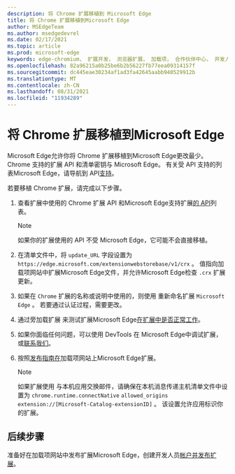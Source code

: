 ```yaml
---
description: 将 Chrome 扩展移植到 Microsoft Edge
title: 将 Chrome 扩展移植到Microsoft Edge
author: MSEdgeTeam
ms.author: msedgedevrel
ms.date: 02/17/2021
ms.topic: article
ms.prod: microsoft-edge
keywords: edge-chromium， 扩展开发， 浏览器扩展， 加载项， 合作伙伴中心， 开发人员
ms.openlocfilehash: 82a96215a0b25be6b2b56227fb77eea09314157f
ms.sourcegitcommit: dc445eae30234af1ad3fa42645aabb940529912b
ms.translationtype: MT
ms.contentlocale: zh-CN
ms.lasthandoff: 08/31/2021
ms.locfileid: "11934289"
---
```

# <a name="port-a-chrome-extension-to-microsoft-edge"></a>将 Chrome 扩展移植到Microsoft Edge

Microsoft Edge允许你将 Chrome 扩展移植到Microsoft Edge更改最少。  Chrome 支持的扩展 API 和清单密钥与 Microsoft Edge。  有关受 API 支持的列表Microsoft Edge，请导航到 API[支持][ExtensionApiSupport]。  

若要移植 Chrome 扩展，请完成以下步骤。  

1.  查看扩展中使用的 Chrome 扩展 API 和Microsoft Edge支持扩展[的 API][ExtensionApiSupport]列表。  
    
    > [!NOTE]
    > 如果你的扩展使用的 API 不受 Microsoft Edge，它可能不会直接移植。  
    
1.  在清单文件中，将 `update_URL` 字段设置为 `https://edge.microsoft.com/extensionwebstorebase/v1/crx` 。  值指向加载项网站中扩展Microsoft Edge文件，并允许Microsoft Edge检查 `.crx` 扩展更新。  
1.  如果在 `Chrome` 扩展的名称或说明中使用的，则使用 重新命名扩展 `Microsoft Edge` 。  若要通过认证过程，需要更改。  
1.  通过旁加载扩展 来测试扩展Microsoft Edge[在扩展中是否正常工作][ExtensionsGettingStartedExtensionSideloading]。  
1.  如果你面临任何问题，可以使用 DevTools 在 Microsoft Edge中调试扩展，或[联系我们][mailtoExtensionMicrosoft]。  
1.  按照[发布指南在][ExtensionsPublishPublishExtension]加载项网站上Microsoft Edge扩展。  
    
    > [!NOTE]
    > 如果扩展使用 与本机应用交换邮件，请确保在本机消息传递主机清单文件中设置为 `chrome.runtime.connectNative` `allowed_origins` `extension://[Microsoft-Catalog-extensionID]` 。  该设置允许应用标识你的扩展。  
    
## <a name="next-steps"></a>后续步骤  

准备好在加载项网站中发布扩展Microsoft Edge，创建开发人员[帐户并][ExtensionsPublishCreateDevAccount][发布扩展][ExtensionsPublishPublishExtension]。  

<!-- links -->  

[ExtensionApiSupport]: ./api-support.md "API 支持|Microsoft Docs"  
[ExtensionsGettingStartedExtensionSideloading]: ../getting-started/extension-sideloading.md "旁加载扩展|Microsoft Docs"  
[ExtensionsPublishCreateDevAccount]: ../publish/create-dev-account.md "注册为Microsoft Edge开发人员|Microsoft Docs"  
[ExtensionsPublishPublishExtension]: ../publish/publish-extension.md "发布扩展|Microsoft Docs"  

[ChromeDeveloperWebStorePayments]: https://developer.chrome.com/webstore/one_time_payments "一次付款|Chrome 开发人员"  

[mailtoExtensionMicrosoft]: mailto:ext_dev_support@microsoft.com "ext_dev_support@microsoft.com"  
